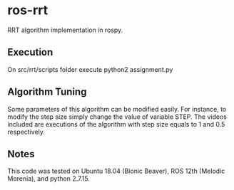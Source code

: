 # ros-rrt

RRT algorithm implementation in rospy.

## Execution

On src/rrt/scripts folder execute python2 assignment.py

## Algorithm Tuning

Some parameters of this algorithm can be modified easily. For instance, to modify the step size simply change the value of variable STEP. The videos included are executions of the algorithm with step size equals to 1 and 0.5 respectively.

## Notes

This code was tested on Ubuntu 18.04 (Bionic Beaver), ROS 12th (Melodic Morenia), and python 2.7.15.
